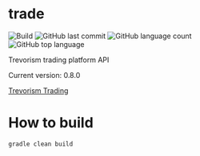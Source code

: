 # trade
![Build](https://github.com/trevorism/trade/actions/workflows/deploy.yml/badge.svg)
![GitHub last commit](https://img.shields.io/github/last-commit/trevorism/trade)
![GitHub language count](https://img.shields.io/github/languages/count/trevorism/trade)
![GitHub top language](https://img.shields.io/github/languages/top/trevorism/trade)

Trevorism trading platform API

Current version: 0.8.0

[Trevorism Trading](https://trade.trevorism.com/)

# How to build
`gradle clean build`